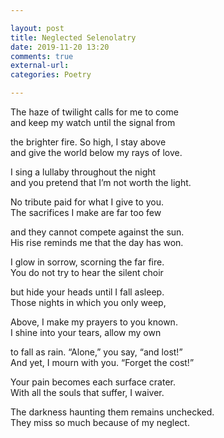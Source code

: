 ```yaml
---

layout: post
title: Neglected Selenolatry
date: 2019-11-20 13:20
comments: true
external-url:
categories: Poetry

---
```


The haze of twilight calls for me to come  
and keep my watch until the signal from  

the brighter fire. So high, I stay above  
and give the world below my rays of love.  

I sing a lullaby throughout the night  
and you pretend that I’m not worth the light.  

No tribute paid for what I give to you.  
The sacrifices I make are far too few  

and they cannot compete against the sun.  
His rise reminds me that the day has won.  

I glow in sorrow, scorning the far fire.  
You do not try to hear the silent choir  

but hide your heads until I fall asleep.  
Those nights in which you only weep,  

Above, I make my prayers to you known.  
I shine into your tears, allow my own  

to fall as rain. “Alone,” you say, “and lost!”  
And yet, I mourn with you. “Forget the cost!”  

Your pain becomes each surface crater.  
With all the souls that suffer, I waiver.  

The darkness haunting them remains unchecked.  
They miss so much because of my neglect.  
